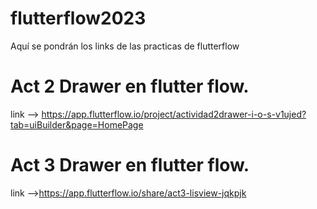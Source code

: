 # flutterflow2023
Aquí se pondrán los links de las practicas de flutterflow

# Act 2 Drawer en flutter flow.
link --> https://app.flutterflow.io/project/actividad2drawer-i-o-s-v1ujed?tab=uiBuilder&page=HomePage

# Act 3 Drawer en flutter flow.
link -->https://app.flutterflow.io/share/act3-lisview-jqkpjk
